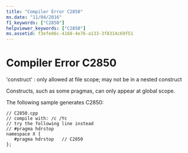 ```yaml
---
title: "Compiler Error C2850"
ms.date: "11/04/2016"
f1_keywords: ["C2850"]
helpviewer_keywords: ["C2850"]
ms.assetid: f3efe86c-4168-4e76-a133-3f8314c69f51
---
```

# Compiler Error C2850

'construct' : only allowed at file scope; may not be in a nested construct

Constructs, such as some pragmas, can only appear at global scope.

The following sample generates C2850:

```
// C2850.cpp
// compile with: /c /Yc
// try the following line instead
// #pragma hdrstop
namespace X {
   #pragma hdrstop   // C2850
};
```